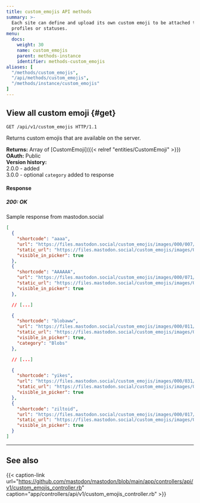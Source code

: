 ```yaml
---
title: custom_emojis API methods
summary: >-
  Each site can define and upload its own custom emoji to be attached to
  profiles or statuses.
menu:
  docs:
    weight: 30
    name: custom_emojis
    parent: methods-instance
    identifier: methods-custom_emojis
aliases: [
  "/methods/custom_emojis",
  "/api/methods/custom_emojis",
  "/methods/instance/custom_emojis"
]
---
```


<style>
#TableOfContents ul ul ul {display: none}
</style>

## View all custom emoji {#get}

```http
GET /api/v1/custom_emojis HTTP/1.1
```

Returns custom emojis that are available on the server.

**Returns:** Array of [CustomEmoji]({{< relref "entities/CustomEmoji" >}})\
**OAuth:** Public\
**Version history:**\
2.0.0 - added\
3.0.0 - optional `category` added to response

#### Response
##### 200: OK

Sample response from mastodon.social

```json
[
  {
    "shortcode": "aaaa",
    "url": "https://files.mastodon.social/custom_emojis/images/000/007/118/original/aaaa.png",
    "static_url": "https://files.mastodon.social/custom_emojis/images/000/007/118/static/aaaa.png",
    "visible_in_picker": true
  },
  {
    "shortcode": "AAAAAA",
    "url": "https://files.mastodon.social/custom_emojis/images/000/071/387/original/AAAAAA.png",
    "static_url": "https://files.mastodon.social/custom_emojis/images/000/071/387/static/AAAAAA.png",
    "visible_in_picker": true
  },

  // [...]

  {
    "shortcode": "blobaww",
    "url": "https://files.mastodon.social/custom_emojis/images/000/011/739/original/blobaww.png",
    "static_url": "https://files.mastodon.social/custom_emojis/images/000/011/739/static/blobaww.png",
    "visible_in_picker": true,
    "category": "Blobs"
  },

  // [...]

  {
    "shortcode": "yikes",
    "url": "https://files.mastodon.social/custom_emojis/images/000/031/275/original/yikes.png",
    "static_url": "https://files.mastodon.social/custom_emojis/images/000/031/275/static/yikes.png",
    "visible_in_picker": true
  },
  {
    "shortcode": "ziltoid",
    "url": "https://files.mastodon.social/custom_emojis/images/000/017/094/original/05252745eb087806.png",
    "static_url": "https://files.mastodon.social/custom_emojis/images/000/017/094/static/05252745eb087806.png",
    "visible_in_picker": true
  }
]
```

---

## See also

{{< caption-link url="https://github.com/mastodon/mastodon/blob/main/app/controllers/api/v1/custom_emojis_controller.rb" caption="app/controllers/api/v1/custom_emojis_controller.rb" >}}
